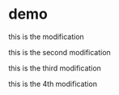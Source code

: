 # demo
this is the modification

this is the second modification

this is the third modification

this is the 4th modification